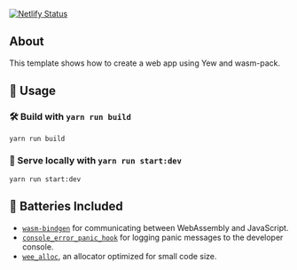 [![Netlify Status](https://api.netlify.com/api/v1/badges/44f26fcc-34d9-43e2-8e88-4580b5a659ec/deploy-status)](https://app.netlify.com/sites/yew-todomvc/deploys)

## About

This template shows how to create a web app using Yew and wasm-pack.

## 🚴 Usage

### 🛠️ Build with `yarn run build`

```
yarn run build
```

### 🔬 Serve locally with `yarn run start:dev`

```
yarn run start:dev
```

## 🔋 Batteries Included

- [`wasm-bindgen`](https://github.com/rustwasm/wasm-bindgen) for communicating
  between WebAssembly and JavaScript.
- [`console_error_panic_hook`](https://github.com/rustwasm/console_error_panic_hook)
  for logging panic messages to the developer console.
- [`wee_alloc`](https://github.com/rustwasm/wee_alloc), an allocator optimized
  for small code size.
